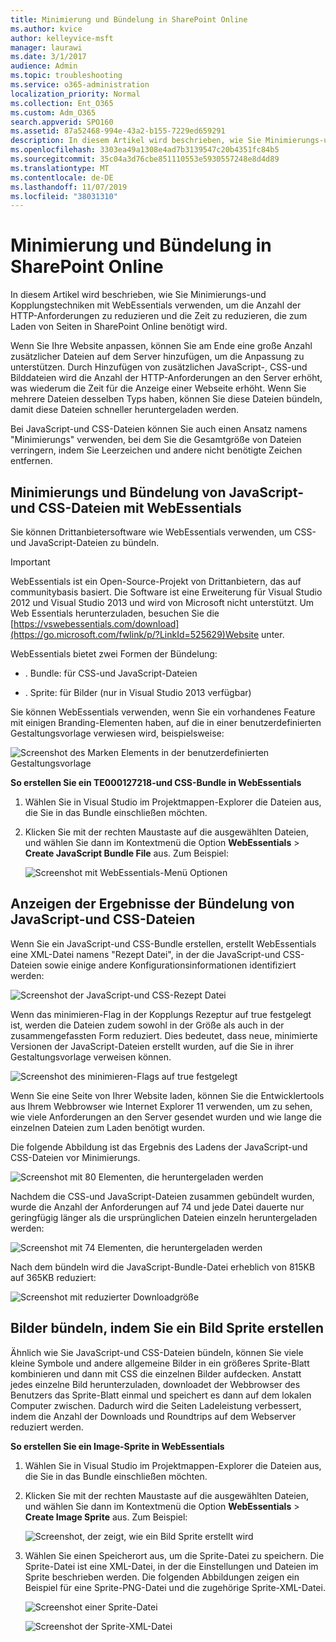 ```yaml
---
title: Minimierung und Bündelung in SharePoint Online
ms.author: kvice
author: kelleyvice-msft
manager: laurawi
ms.date: 3/1/2017
audience: Admin
ms.topic: troubleshooting
ms.service: o365-administration
localization_priority: Normal
ms.collection: Ent_O365
ms.custom: Adm_O365
search.appverid: SPO160
ms.assetid: 87a52468-994e-43a2-b155-7229ed659291
description: In diesem Artikel wird beschrieben, wie Sie Minimierungs-und Kopplungstechniken mit WebEssentials verwenden, um die Anzahl der HTTP-Anforderungen zu reduzieren und die Zeit zu reduzieren, die zum Laden von Seiten in SharePoint Online benötigt wird.
ms.openlocfilehash: 3303ea49a1308e4ad7b3139547c20b4351fc84b5
ms.sourcegitcommit: 35c04a3d76cbe851110553e5930557248e8d4d89
ms.translationtype: MT
ms.contentlocale: de-DE
ms.lasthandoff: 11/07/2019
ms.locfileid: "38031310"
---
```

# <a name="minification-and-bundling-in-sharepoint-online"></a>Minimierung und Bündelung in SharePoint Online

In diesem Artikel wird beschrieben, wie Sie Minimierungs-und Kopplungstechniken mit WebEssentials verwenden, um die Anzahl der HTTP-Anforderungen zu reduzieren und die Zeit zu reduzieren, die zum Laden von Seiten in SharePoint Online benötigt wird.
  
Wenn Sie Ihre Website anpassen, können Sie am Ende eine große Anzahl zusätzlicher Dateien auf dem Server hinzufügen, um die Anpassung zu unterstützen. Durch Hinzufügen von zusätzlichen JavaScript-, CSS-und Bilddateien wird die Anzahl der HTTP-Anforderungen an den Server erhöht, was wiederum die Zeit für die Anzeige einer Webseite erhöht. Wenn Sie mehrere Dateien desselben Typs haben, können Sie diese Dateien bündeln, damit diese Dateien schneller heruntergeladen werden.
  
Bei JavaScript-und CSS-Dateien können Sie auch einen Ansatz namens "Minimierungs" verwenden, bei dem Sie die Gesamtgröße von Dateien verringern, indem Sie Leerzeichen und andere nicht benötigte Zeichen entfernen.
  
## <a name="minification-and-bundling-javascript-and-css-files-with-web-essentials"></a>Minimierungs und Bündelung von JavaScript-und CSS-Dateien mit WebEssentials

Sie können Drittanbietersoftware wie WebEssentials verwenden, um CSS-und JavaScript-Dateien zu bündeln.
  
> [!IMPORTANT]
> WebEssentials ist ein Open-Source-Projekt von Drittanbietern, das auf communitybasis basiert. Die Software ist eine Erweiterung für Visual Studio 2012 und Visual Studio 2013 und wird von Microsoft nicht unterstützt. Um Web Essentials herunterzuladen, besuchen Sie die [https://vswebessentials.com/download](https://go.microsoft.com/fwlink/p/?LinkId=525629)Website unter. 
  
WebEssentials bietet zwei Formen der Bündelung:
  
- . Bundle: für CSS-und JavaScript-Dateien
    
- . Sprite: für Bilder (nur in Visual Studio 2013 verfügbar)
    
Sie können WebEssentials verwenden, wenn Sie ein vorhandenes Feature mit einigen Branding-Elementen haben, auf die in einer benutzerdefinierten Gestaltungsvorlage verwiesen wird, beispielsweise:
  
![Screenshot des Marken Elements in der benutzerdefinierten Gestaltungsvorlage](media/3a6eba36-973d-482b-8556-a9394b8ba19f.png)
  
 **So erstellen Sie ein TE000127218-und CSS-Bundle in WebEssentials**
  
1. Wählen Sie in Visual Studio im Projektmappen-Explorer die Dateien aus, die Sie in das Bundle einschließen möchten.
    
2. Klicken Sie mit der rechten Maustaste auf die ausgewählten Dateien, und wählen Sie dann im Kontextmenü die Option **WebEssentials** \> **Create JavaScript Bundle File** aus. Zum Beispiel: 
    
    ![Screenshot mit WebEssentials-Menü Optionen](media/41aac84c-4538-4f78-b454-46e651f868a3.png)
  
## <a name="viewing-the-results-of-bundling-javascript-and-css-files"></a>Anzeigen der Ergebnisse der Bündelung von JavaScript-und CSS-Dateien

Wenn Sie ein JavaScript-und CSS-Bundle erstellen, erstellt WebEssentials eine XML-Datei namens "Rezept Datei", in der die JavaScript-und CSS-Dateien sowie einige andere Konfigurationsinformationen identifiziert werden: 
  
![Screenshot der JavaScript-und CSS-Rezept Datei](media/7ba891f8-52d8-467b-a0f6-b062dd1137a4.png)
  
Wenn das minimieren-Flag in der Kopplungs Rezeptur auf true festgelegt ist, werden die Dateien zudem sowohl in der Größe als auch in der zusammengefassten Form reduziert. Dies bedeutet, dass neue, minimierte Versionen der JavaScript-Dateien erstellt wurden, auf die Sie in ihrer Gestaltungsvorlage verweisen können.
  
![Screenshot des minimieren-Flags auf true festgelegt](media/50523af2-6412-4117-ac3d-5bd26f6d562e.png)
  
Wenn Sie eine Seite von Ihrer Website laden, können Sie die Entwicklertools aus Ihrem Webbrowser wie Internet Explorer 11 verwenden, um zu sehen, wie viele Anforderungen an den Server gesendet wurden und wie lange die einzelnen Dateien zum Laden benötigt wurden.
  
Die folgende Abbildung ist das Ergebnis des Ladens der JavaScript-und CSS-Dateien vor Minimierungs.
  
![Screenshot mit 80 Elementen, die heruntergeladen werden](media/e2df3912-1923-46e6-8cf2-3015a31554e1.png)
  
Nachdem die CSS-und JavaScript-Dateien zusammen gebündelt wurden, wurde die Anzahl der Anforderungen auf 74 und jede Datei dauerte nur geringfügig länger als die ursprünglichen Dateien einzeln heruntergeladen werden:
  
![Screenshot mit 74 Elementen, die heruntergeladen werden](media/686c4387-70e8-4a74-9d45-059f33a91184.png)
  
Nach dem bündeln wird die JavaScript-Bundle-Datei erheblich von 815KB auf 365KB reduziert:
  
![Screenshot mit reduzierter Downloadgröße](media/5e7dbd98-faff-4f68-b320-108fb252e395.png)
  
## <a name="bundling-images-by-creating-an-image-sprite"></a>Bilder bündeln, indem Sie ein Bild Sprite erstellen

Ähnlich wie Sie JavaScript-und CSS-Dateien bündeln, können Sie viele kleine Symbole und andere allgemeine Bilder in ein größeres Sprite-Blatt kombinieren und dann mit CSS die einzelnen Bilder aufdecken. Anstatt jedes einzelne Bild herunterzuladen, downloadet der Webbrowser des Benutzers das Sprite-Blatt einmal und speichert es dann auf dem lokalen Computer zwischen. Dadurch wird die Seiten Ladeleistung verbessert, indem die Anzahl der Downloads und Roundtrips auf dem Webserver reduziert werden.
  
 **So erstellen Sie ein Image-Sprite in WebEssentials**
  
1. Wählen Sie in Visual Studio im Projektmappen-Explorer die Dateien aus, die Sie in das Bundle einschließen möchten.
    
2. Klicken Sie mit der rechten Maustaste auf die ausgewählten Dateien, und wählen Sie dann im Kontextmenü die Option **WebEssentials** \> **Create Image Sprite** aus. Zum Beispiel: 
    
    ![Screenshot, der zeigt, wie ein Bild Sprite erstellt wird](media/de0fe741-4ef7-4e3b-bafa-ef9f4822dac6.png)
  
3. Wählen Sie einen Speicherort aus, um die Sprite-Datei zu speichern. Die Sprite-Datei ist eine XML-Datei, in der die Einstellungen und Dateien im Sprite beschrieben werden. Die folgenden Abbildungen zeigen ein Beispiel für eine Sprite-PNG-Datei und die zugehörige Sprite-XML-Datei.
    
    ![Screenshot einer Sprite-Datei](media/0876bb2a-d1b9-4169-8e95-9c290d628d90.png)
  
    ![Screenshot der Sprite-XML-Datei](media/d1f94776-280d-4d56-abb5-384f145d9989.png)
  

